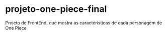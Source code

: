 # projeto-one-piece-final
Projeto de FrontEnd, que mostra as caracteristicas de cada personagem de One Piece
